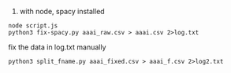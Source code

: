 1. with node, spacy installed
```
node script.js
python3 fix-spacy.py aaai_raw.csv > aaai.csv 2>log.txt
```
fix the data in log.txt manually
```
python3 split_fname.py aaai_fixed.csv > aaai_f.csv 2>log2.txt
```
